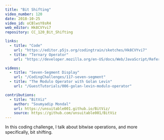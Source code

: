 ```yaml
---
title: "Bit Shifting"
video_number: 120
date: 2018-10-25
video_id: oCBlwsY8sR4
web_editor: Hk8CVYvi7
repository: CC_120_Bit_Shifting

links:
  - title: "Code"
    url: "https://editor.p5js.org/codingtrain/sketches/Hk8CVYvi7"
  - title: "Ternary Operator"
    url: "https://developer.mozilla.org/en-US/docs/Web/JavaScript/Reference/Operators/Conditional_Operator"

videos:
  - title: "Seven-Segment Display"
    url: "/CodingChallenges/117-seven-segment"
  - title: "The Modulo Operator with Golan Levin"
    url: "/GuestTutorials/006-golan-levin-modulo-operator"

contributions:
  - title: "BitViz"
    author: "Soumyadip Mondal"
    url: https://unsuitable001.github.io/BitViz/
    source: https://github.com/unsuitable001/BitViz
---
```


In this coding challenge, I talk about bitwise operations, and more specifically, bit shifting.
